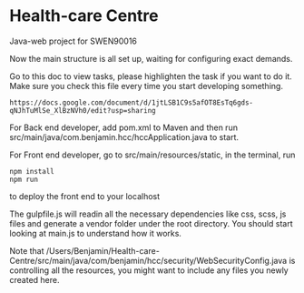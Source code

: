 # Health-care Centre
Java-web project for SWEN90016

Now the main structure is all set up, waiting for configuring exact demands.

Go to this doc to view tasks, please highlighten the task if you want to do it. Make sure you check this file every time you start developing something.
```
https://docs.google.com/document/d/1jtLSB1C9s5afOT8EsTq6gds-qNJhTuMlSe_XlBzNVh0/edit?usp=sharing
```

For Back end developer, add pom.xml to Maven and then run src/main/java/com.benjamin.hcc/hccApplication.java to start.

For Front end developer, go to src/main/resources/static, in the terminal, run
```
npm install
npm run
```
to deploy the front end to your localhost

The gulpfile.js will readin all the necessary dependencies like css, scss, js files and generate a vendor folder under the root directory. You should start looking at main.js to understand how it works.

Note that /Users/Benjamin/Health-care-Centre/src/main/java/com/benjamin/hcc/security/WebSecurityConfig.java is controlling all the resources, you might want to include any files you newly created here.
